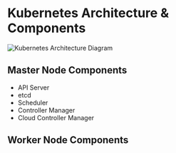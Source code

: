 # Kubernetes Architecture & Components

![Kubernetes Architecture Diagram]([images/architecture.png](https://github.com/chavhanshanku7/TWS-Kubernetes-Challenge/blob/main/Kubernetes%20Architecture%20Diagram.PNG))

## Master Node Components
* API Server
* etcd
* Scheduler
* Controller Manager
* Cloud Controller Manager
  
## Worker Node Components




